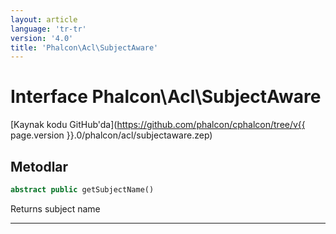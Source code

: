 ```yaml
---
layout: article
language: 'tr-tr'
version: '4.0'
title: 'Phalcon\Acl\SubjectAware'
---
```

# Interface **Phalcon\Acl\SubjectAware**

[Kaynak kodu GitHub'da](https://github.com/phalcon/cphalcon/tree/v{{ page.version }}.0/phalcon/acl/subjectaware.zep)

## Metodlar

```php
abstract public getSubjectName()
```

Returns subject name

* * *
